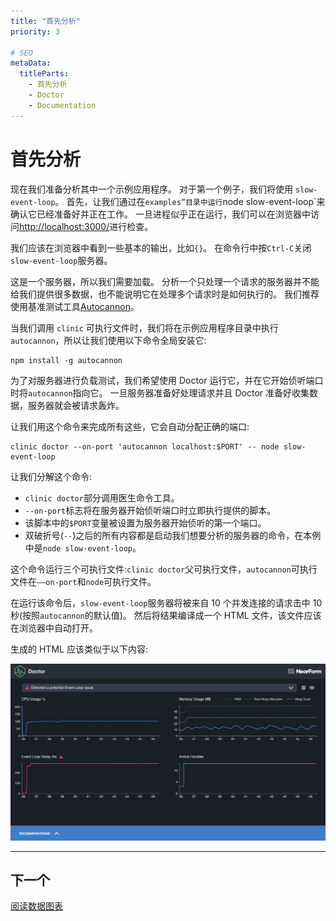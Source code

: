 ```yaml
---
title: "首先分析"
priority: 3

# SEO
metaData:
  titleParts:
    - 首先分析
    - Doctor
    - Documentation
---
```


# 首先分析

现在我们准备分析其中一个示例应用程序。
对于第一个例子，我们将使用 `slow-event-loop`。
首先，让我们通过在`examples”目录中运行`node slow-event-loop`来确认它已经准备好并正在工作。
一旦进程似乎正在运行，我们可以在浏览器中访问<http://localhost:3000/>进行检查。

我们应该在浏览器中看到一些基本的输出，比如`{}`。
在命令行中按`Ctrl-C`关闭`slow-event-loop`服务器。

这是一个服务器，所以我们需要加载。
分析一个只处理一个请求的服务器并不能给我们提供很多数据，也不能说明它在处理多个请求时是如何执行的。
我们推荐使用基准测试工具[Autocannon](https://www.npmjs.com/package/autocannon)。

当我们调用 `clinic` 可执行文件时，我们将在示例应用程序目录中执行 `autocannon`，所以让我们使用以下命令全局安装它:

```
npm install -g autocannon
```

为了对服务器进行负载测试，我们希望使用 Doctor 运行它，并在它开始侦听端口时将`autocannon`指向它。
一旦服务器准备好处理请求并且 Doctor 准备好收集数据，服务器就会被请求轰炸。

让我们用这个命令来完成所有这些，它会自动分配正确的端口:

```
clinic doctor --on-port 'autocannon localhost:$PORT' -- node slow-event-loop
```

让我们分解这个命令:

- `clinic doctor`部分调用医生命令工具。
- `--on-port`标志将在服务器开始侦听端口时立即执行提供的脚本。
- 该脚本中的`$PORT`变量被设置为服务器开始侦听的第一个端口。
- 双破折号(`--`)之后的所有内容都是启动我们想要分析的服务器的命令，在本例中是`node slow-event-loop`。

这个命令运行三个可执行文件:`clinic doctor`父可执行文件，`autocannon`可执行文件在`——on-port`和`node`可执行文件。

在运行该命令后，`slow-event-loop`服务器将被来自 10 个并发连接的请求击中 10 秒(按照`autocannon`的默认值)。
然后将结果编译成一个 HTML 文件，该文件应该在浏览器中自动打开。

生成的 HTML 应该类似于以下内容:

![医生数据图表截图](03.png)

---

## 下一个

[阅读数据图表](/documentation/doctor/04-reading-a-profile/)
